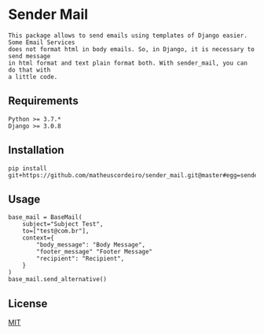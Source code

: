 # Sender Mail

    This package allows to send emails using templates of Django easier. Some Email Services 
    does not format html in body emails. So, in Django, it is necessary to send message 
    in html format and text plain format both. With sender_mail, you can do that with 
    a little code.

## Requirements

    Python >= 3.7.*
    Django >= 3.0.8

## Installation

```
pip install git+https://github.com/matheuscordeiro/sender_mail.git@master#egg=sender_mail
```

## Usage
```
base_mail = BaseMail(
    subject="Subject Test",
    to=["test@com.br"],
    context={
        "body_message": "Body Message",
        "footer_message" "Footer Message"
        "recipient": "Recipient",
    }
)
base_mail.send_alternative()
```

## License
[MIT](https://choosealicense.com/licenses/mit/)